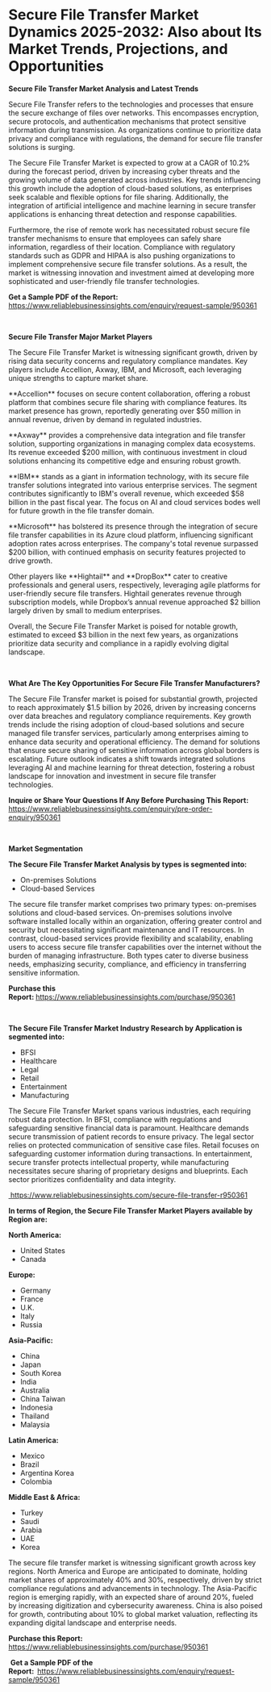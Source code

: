 <p><h1>Secure File Transfer Market Dynamics 2025-2032: Also about Its Market Trends, Projections, and Opportunities</h1></p><p><strong>Secure File Transfer Market Analysis and Latest Trends</strong></p>
<p><p>Secure File Transfer refers to the technologies and processes that ensure the secure exchange of files over networks. This encompasses encryption, secure protocols, and authentication mechanisms that protect sensitive information during transmission. As organizations continue to prioritize data privacy and compliance with regulations, the demand for secure file transfer solutions is surging.</p><p>The Secure File Transfer Market is expected to grow at a CAGR of 10.2% during the forecast period, driven by increasing cyber threats and the growing volume of data generated across industries. Key trends influencing this growth include the adoption of cloud-based solutions, as enterprises seek scalable and flexible options for file sharing. Additionally, the integration of artificial intelligence and machine learning in secure transfer applications is enhancing threat detection and response capabilities.</p><p>Furthermore, the rise of remote work has necessitated robust secure file transfer mechanisms to ensure that employees can safely share information, regardless of their location. Compliance with regulatory standards such as GDPR and HIPAA is also pushing organizations to implement comprehensive secure file transfer solutions. As a result, the market is witnessing innovation and investment aimed at developing more sophisticated and user-friendly file transfer technologies.</p></p>
<p><strong>Get a Sample PDF of the Report:&nbsp;</strong> <a href="https://www.reliablebusinessinsights.com/enquiry/request-sample/950361?utm_campaign=3168&utm_medium=2&utm_source=Github&utm_content=ia&utm_term=16042025&utm_id=secure-file-transfer">https://www.reliablebusinessinsights.com/enquiry/request-sample/950361</a></p>
<p>&nbsp;</p>
<p><strong>Secure File Transfer Major Market Players</strong></p>
<p><p>The Secure File Transfer Market is witnessing significant growth, driven by rising data security concerns and regulatory compliance mandates. Key players include Accellion, Axway, IBM, and Microsoft, each leveraging unique strengths to capture market share.</p><p>**Accellion** focuses on secure content collaboration, offering a robust platform that combines secure file sharing with compliance features. Its market presence has grown, reportedly generating over $50 million in annual revenue, driven by demand in regulated industries.</p><p>**Axway** provides a comprehensive data integration and file transfer solution, supporting organizations in managing complex data ecosystems. Its revenue exceeded $200 million, with continuous investment in cloud solutions enhancing its competitive edge and ensuring robust growth.</p><p>**IBM** stands as a giant in information technology, with its secure file transfer solutions integrated into various enterprise services. The segment contributes significantly to IBM's overall revenue, which exceeded $58 billion in the past fiscal year. The focus on AI and cloud services bodes well for future growth in the file transfer domain.</p><p>**Microsoft** has bolstered its presence through the integration of secure file transfer capabilities in its Azure cloud platform, influencing significant adoption rates across enterprises. The company's total revenue surpassed $200 billion, with continued emphasis on security features projected to drive growth.</p><p>Other players like **Hightail** and **DropBox** cater to creative professionals and general users, respectively, leveraging agile platforms for user-friendly secure file transfers. Hightail generates revenue through subscription models, while Dropbox’s annual revenue approached $2 billion largely driven by small to medium enterprises.</p><p>Overall, the Secure File Transfer Market is poised for notable growth, estimated to exceed $3 billion in the next few years, as organizations prioritize data security and compliance in a rapidly evolving digital landscape.</p></p>
<p>&nbsp;</p>
<p><strong>What Are The Key Opportunities For Secure File Transfer Manufacturers?</strong></p>
<p><p>The Secure File Transfer market is poised for substantial growth, projected to reach approximately $1.5 billion by 2026, driven by increasing concerns over data breaches and regulatory compliance requirements. Key growth trends include the rising adoption of cloud-based solutions and secure managed file transfer services, particularly among enterprises aiming to enhance data security and operational efficiency. The demand for solutions that ensure secure sharing of sensitive information across global borders is escalating. Future outlook indicates a shift towards integrated solutions leveraging AI and machine learning for threat detection, fostering a robust landscape for innovation and investment in secure file transfer technologies.</p></p>
<p><strong>Inquire or Share Your Questions If Any Before Purchasing This Report:</strong> <a href="https://www.reliablebusinessinsights.com/enquiry/pre-order-enquiry/950361?utm_campaign=3168&utm_medium=2&utm_source=Github&utm_content=ia&utm_term=16042025&utm_id=secure-file-transfer">https://www.reliablebusinessinsights.com/enquiry/pre-order-enquiry/950361</a></p>
<p>&nbsp;</p>
<p><strong>Market Segmentation</strong></p>
<p><strong>The Secure File Transfer Market Analysis by types is segmented into:</strong></p>
<p><ul><li>On-premises Solutions</li><li>Cloud-based Services</li></ul></p>
<p><p>The secure file transfer market comprises two primary types: on-premises solutions and cloud-based services. On-premises solutions involve software installed locally within an organization, offering greater control and security but necessitating significant maintenance and IT resources. In contrast, cloud-based services provide flexibility and scalability, enabling users to access secure file transfer capabilities over the internet without the burden of managing infrastructure. Both types cater to diverse business needs, emphasizing security, compliance, and efficiency in transferring sensitive information.</p></p>
<p><strong>Purchase this Report:&nbsp;</strong><a href="https://www.reliablebusinessinsights.com/purchase/950361?utm_campaign=3168&utm_medium=2&utm_source=Github&utm_content=ia&utm_term=16042025&utm_id=secure-file-transfer">https://www.reliablebusinessinsights.com/purchase/950361</a></p>
<p>&nbsp;</p>
<p><strong>The Secure File Transfer Market Industry Research by Application is segmented into:</strong></p>
<p><ul><li>BFSI</li><li>Healthcare</li><li>Legal</li><li>Retail</li><li>Entertainment</li><li>Manufacturing</li></ul></p>
<p><p>The Secure File Transfer Market spans various industries, each requiring robust data protection. In BFSI, compliance with regulations and safeguarding sensitive financial data is paramount. Healthcare demands secure transmission of patient records to ensure privacy. The legal sector relies on protected communication of sensitive case files. Retail focuses on safeguarding customer information during transactions. In entertainment, secure transfer protects intellectual property, while manufacturing necessitates secure sharing of proprietary designs and blueprints. Each sector prioritizes confidentiality and data integrity.</p></p>
<p><a href="https://www.reliablebusinessinsights.com/secure-file-transfer-r950361?utm_campaign=3168&utm_medium=2&utm_source=Github&utm_content=ia&utm_term=16042025&utm_id=secure-file-transfer">&nbsp;https://www.reliablebusinessinsights.com/secure-file-transfer-r950361</a></p>
<p><strong>In terms of Region, the Secure File Transfer Market Players available by Region are:</strong></p>
<p>
    <p> <strong> North America: </strong>
        <ul>
            <li>United States</li>
            <li>Canada</li>
        </ul>
        </p> 
    <p> <strong> Europe: </strong>
        <ul>
            <li>Germany</li>
            <li>France</li>
            <li>U.K.</li>
            <li>Italy</li>
            <li>Russia</li>
        </ul>
        </p> 
    <p> <strong> Asia-Pacific: </strong>
        <ul>
            <li>China</li>
            <li>Japan</li>
            <li>South Korea</li>
            <li>India</li>
            <li>Australia</li>
            <li>China Taiwan</li>
            <li>Indonesia</li>
            <li>Thailand</li>
            <li>Malaysia</li>
        </ul>
        </p> 
    <p> <strong> Latin America: </strong>
        <ul>
            <li>Mexico</li>
            <li>Brazil</li>
            <li>Argentina Korea</li>
            <li>Colombia</li>
        </ul>
        </p> 
    <p> <strong> Middle East & Africa: </strong>
        <ul>
            <li>Turkey</li>
            <li>Saudi</li>
            <li>Arabia</li>
            <li>UAE</li>
            <li>Korea</li>
        </ul>
    </p>
    </p>
<p><p>The secure file transfer market is witnessing significant growth across key regions. North America and Europe are anticipated to dominate, holding market shares of approximately 40% and 30%, respectively, driven by strict compliance regulations and advancements in technology. The Asia-Pacific region is emerging rapidly, with an expected share of around 20%, fueled by increasing digitization and cybersecurity awareness. China is also poised for growth, contributing about 10% to global market valuation, reflecting its expanding digital landscape and enterprise needs.</p></p>
<p><strong>Purchase this Report: </strong><a href="https://www.reliablebusinessinsights.com/purchase/950361?utm_campaign=3168&utm_medium=2&utm_source=Github&utm_content=ia&utm_term=16042025&utm_id=secure-file-transfer">https://www.reliablebusinessinsights.com/purchase/950361</a></p>
<p>&nbsp;<strong>Get a Sample PDF of the Report:&nbsp;&nbsp;</strong><a href="https://www.reliablebusinessinsights.com/enquiry/request-sample/950361?utm_campaign=3168&utm_medium=2&utm_source=Github&utm_content=ia&utm_term=16042025&utm_id=secure-file-transfer">https://www.reliablebusinessinsights.com/enquiry/request-sample/950361</a></p>
<p><strong></strong></p>
<p><p></p><p></p><p></p></p>